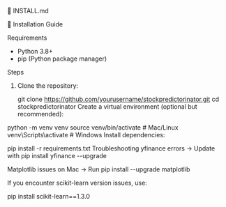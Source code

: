 📄 INSTALL.md

 🔧 Installation Guide

Requirements
- Python 3.8+
- pip (Python package manager)

Steps
1. Clone the repository:
   
   git clone https://github.com/yourusername/stockpredictorinator.git
   cd stockpredictorinator
Create a virtual environment (optional but recommended):


python -m venv venv
source venv/bin/activate   # Mac/Linux
venv\Scripts\activate      # Windows
Install dependencies:

pip install -r requirements.txt
Troubleshooting
yfinance errors → Update with pip install yfinance --upgrade

Matplotlib issues on Mac → Run pip install --upgrade matplotlib

If you encounter scikit-learn version issues, use:

pip install scikit-learn==1.3.0
